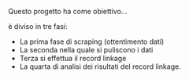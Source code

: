 Questo progetto ha come obiettivo...





è diviso in tre fasi:
  - La prima fase di scraping (ottentimento dati)
  - La seconda nella quale si puliscono i dati 
  - Terza si effettua il record linkage
  - La quarta di analisi dei risultati del record linkage.
